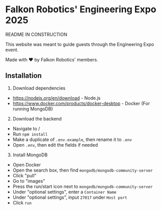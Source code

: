 # Falkon Robotics' Engineering Expo 2025

README IN CONSTRUCTION

This website was meant to guide guests through the Engineering Expo event.

Made with ❤️ by Falkon Robotics' members.
## Installation

1. Download dependencies
- https://nodejs.org/en/download - Node.js
- https://www.docker.com/products/docker-desktop - Docker (For running MongoDB)

2. Download the backend
- Navigate to /
- Run `npm install`
- Make a duplicate of `.env.example`, then rename it to `.env`
- Open `.env`, then edit the fields if needed

3. Install MongoDB
- Open Docker
- Open the search box, then find `mongodb/mongodb-community-server`
- Click "pull"
- Go to "images"
- Press the run/start icon next to `mongodb/mongodb-community-server`
- Under "optional settings", enter a `Container Name`
- Under "optional settings", input `27017` under `Host port`
- Click `run`